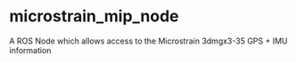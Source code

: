 microstrain_mip_node
====================

A ROS Node which allows access to the Microstrain 3dmgx3-35 GPS + IMU information
